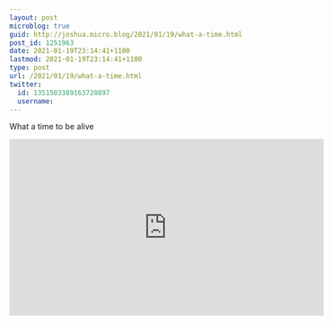```yaml
---
layout: post
microblog: true
guid: http://joshua.micro.blog/2021/01/19/what-a-time.html
post_id: 1251963
date: 2021-01-19T23:14:41+1100
lastmod: 2021-01-19T23:14:41+1100
type: post
url: /2021/01/19/what-a-time.html
twitter:
  id: 1351503389163728897
  username: 
---
```

What a time to be alive

<iframe width="560" height="315" src="https://www.youtube.com/embed/3MRx4LpYbQ4" frameborder="0" allow="accelerometer; autoplay; clipboard-write; encrypted-media; gyroscope; picture-in-picture" allowfullscreen></iframe>
